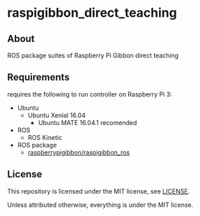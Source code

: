 # raspigibbon_direct_teaching

## About

ROS package suites of Raspberry Pi Gibbon direct teaching

## Requirements

requires the following to run controller on Raspberry Pi 3:

* Ubuntu
  * Ubuntu Xenial 16.04
    * Ubuntu MATE 16.04.1 recomended
* ROS
  * ROS Kinetic
* ROS package
  * [raspberrypigibbon/raspigibbon_ros](https://github.com/raspberrypigibbon/raspigibbon_ros)

## License

This repository is licensed under the MIT license, see [LICENSE]( ./LICENSE ).

Unless attributed otherwise, everything is under the MIT license.
